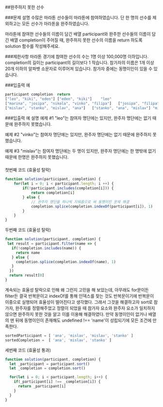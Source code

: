 ##완주하지 못한 선수

###문제 설명
수많은 마라톤 선수들이 마라톤에 참여하였습니다. 단 한 명의 선수를 제외하고는 모든 선수가 마라톤을 완주하였습니다.

마라톤에 참여한 선수들의 이름이 담긴 배열 participant와 완주한 선수들의 이름이 담긴 배열 completion이 주어질 때, 완주하지 못한 선수의 이름을 return 하도록 solution 함수를 작성해주세요.

###제한사항
마라톤 경기에 참여한 선수의 수는 1명 이상 100,000명 이하입니다.
completion의 길이는 participant의 길이보다 1 작습니다.
참가자의 이름은 1개 이상 20개 이하의 알파벳 소문자로 이루어져 있습니다.
참가자 중에는 동명이인이 있을 수 있습니다.

###입출력 예
```js
participant	completion	return
["leo", "kiki", "eden"]	["eden", "kiki"]	"leo"
["marina", "josipa", "nikola", "vinko", "filipa"]	["josipa", "filipa", "marina", "nikola"]	"vinko"
["mislav", "stanko", "mislav", "ana"]	["stanko", "ana", "mislav"]	"mislav"
```

###입출력 예 설명
예제 #1
"leo"는 참여자 명단에는 있지만, 완주자 명단에는 없기 때문에 완주하지 못했습니다.

예제 #2
"vinko"는 참여자 명단에는 있지만, 완주자 명단에는 없기 때문에 완주하지 못했습니다.

예제 #3
"mislav"는 참여자 명단에는 두 명이 있지만, 완주자 명단에는 한 명밖에 없기 때문에 한명은 완주하지 못했습니다.

###
첫번째 코드 (효율성 탈락)
```js
function solution(participant, completion) {
    for(let i = 0; i < participant.length; i ++) {
        if(!participant.includes(completion[i])) {
            return completion[i]
        } else { 
            // 완주자 명단을 하나씩 지워줌으로 써 동명이인 문제 해결
            completion.splice(completion.indexOf(participant[i]), 1)
        }
    }
}
```

두번째 코드 (효율성 탈락)
```js
function solution(participant, completion) {
 let result = participant.filter(name => {
   if(!completion.includes(name)) {
     return name
   } else {
     completion.splice(completion.indexOf(name), 1)
   }
  })
  return result[0]
}
```
계속되는 효율성 탈락으로 인해 왜 그런지 고민을 해 보았는데, 아무래도 for문이든 filter든 결국 반복문이고 indexOf를 통해 인덱스를 찾는 것도 반복문이기에 반복문이 이중으로 실행되어 효율성이 떨어진다고 생각했다. 그래서 그것을 해결하고자 sort로 참가자, 완주자를 정렬해주었고 정렬이 되었을 때 참가자 요소와 완주자 요소가 일치하지 않으면 완주하지 못한 것을 알고 이를 이용해 해결하였다. 만약 동명이인이 없거나 배열의 맨 뒤에 동명이인이 존재해도 undefined !== 'name'이 성립되기에 모든 조건에 만족한다.
```js
sortedParticipant = [ 'ana', 'mislav', 'mislav', 'stanko' ]
sortedCompletion =  [ 'ana', 'mislav', 'stanko' ]
```

세번째 코드 (효율성 통과)
```js
function solution(participant, completion) {
  let _participant = participant.sort()
  let _completion = completion.sort()

  for(let i = 0; i < participant.length; i++) {
    if(_participant[i] !== _completion[i]) {
      return _participant[i]
    }  
  }
}
```